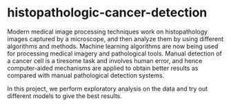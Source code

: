 # histopathologic-cancer-detection

Modern medical image processing techniques work on histopathology images captured
by a microscope, and then analyze them by using different algorithms and methods. Machine
learning algorithms are now being used for processing medical imagery and pathological tools.
Manual detection of a cancer cell is a tiresome task and involves human error, and hence
computer-aided mechanisms are applied to obtain better results as compared with manual
pathological detection systems.

In this project, we perform exploratory
analysis on the data and try out different models to give the best results.